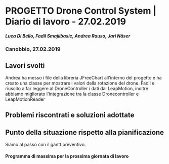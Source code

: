 # PROGETTO Drone Control System | Diario di lavoro - 27.02.2019
##### Luca Di Bello, Fadil Smajilbasic, Andrea Rauso, Jari Näser
### Canobbio, 27.02.2019

## Lavori svolti

Andrea ha messo i file della libreria JFreeChart all'interno del progetto e ha creato una classe per mostrare i valori della rotazione del drone. 
Fadil è riuscito a far leggere al DroneController i dati dal LeapMotion, inoltre abbiamo migliorato l'integrazione tra la classe Dronecontroller e LeapMotionReader

##  Problemi riscontrati e soluzioni adottate


##  Punto della situazione rispetto alla pianificazione
Siamo al passo con il gantt preventivo.

#### Programma di massima per la prossima giornata di lavoro

